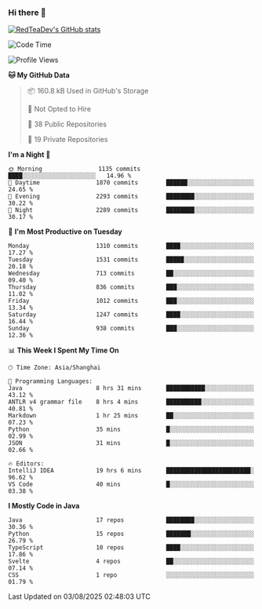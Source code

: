 ### Hi there 👋

<!--
**RedTeaDev/RedTeaDev** is a ✨ _special_ ✨ repository because its `README.md` (this file) appears on your GitHub profile.

Here are some ideas to get you started:

- 🔭 I’m currently working on ...
- 🌱 I’m currently learning ...
- 👯 I’m looking to collaborate on ...
- 🤔 I’m looking for help with ...
- 💬 Ask me about ...
- 📫 How to reach me: ...
- 😄 Pronouns: ...
- ⚡ Fun fact: ...
-->

<!--
[![wakatime](https://wakatime.com/badge/user/6b101ed0-04c0-4490-9283-eb61f2efff96.svg)](https://wakatime.com/@6b101ed0-04c0-4490-9283-eb61f2efff96)
!-->

[![RedTeaDev's GitHub stats](https://github-readme-stats.vercel.app/api?username=RedTeaDev\&include_all_commits=true)](https://github.com/anuraghazra/github-readme-stats)
<!--
[![willianrod's wakatime stats](https://github-readme-stats.vercel.app/api/wakatime?username=RedTeaDev)](https://github.com/anuraghazra/github-readme-stats)
!-->
<!--START_SECTION:waka-->
![Code Time](http://img.shields.io/badge/Code%20Time-3%2C443%20hrs%2036%20mins-blue)

![Profile Views](http://img.shields.io/badge/Profile%20Views-0-blue)

**🐱 My GitHub Data** 

> 📦 160.8 kB Used in GitHub's Storage 
 > 
> 🚫 Not Opted to Hire
 > 
> 📜 38 Public Repositories 
 > 
> 🔑 19 Private Repositories 
 > 
**I'm a Night 🦉** 

```text
🌞 Morning                1135 commits        ████░░░░░░░░░░░░░░░░░░░░░   14.96 % 
🌆 Daytime                1870 commits        ██████░░░░░░░░░░░░░░░░░░░   24.65 % 
🌃 Evening                2293 commits        ████████░░░░░░░░░░░░░░░░░   30.22 % 
🌙 Night                  2289 commits        ████████░░░░░░░░░░░░░░░░░   30.17 % 
```
📅 **I'm Most Productive on Tuesday** 

```text
Monday                   1310 commits        ████░░░░░░░░░░░░░░░░░░░░░   17.27 % 
Tuesday                  1531 commits        █████░░░░░░░░░░░░░░░░░░░░   20.18 % 
Wednesday                713 commits         ██░░░░░░░░░░░░░░░░░░░░░░░   09.40 % 
Thursday                 836 commits         ███░░░░░░░░░░░░░░░░░░░░░░   11.02 % 
Friday                   1012 commits        ███░░░░░░░░░░░░░░░░░░░░░░   13.34 % 
Saturday                 1247 commits        ████░░░░░░░░░░░░░░░░░░░░░   16.44 % 
Sunday                   938 commits         ███░░░░░░░░░░░░░░░░░░░░░░   12.36 % 
```


📊 **This Week I Spent My Time On** 

```text
🕑︎ Time Zone: Asia/Shanghai

💬 Programming Languages: 
Java                     8 hrs 31 mins       ███████████░░░░░░░░░░░░░░   43.12 % 
ANTLR v4 grammar file    8 hrs 4 mins        ██████████░░░░░░░░░░░░░░░   40.81 % 
Markdown                 1 hr 25 mins        ██░░░░░░░░░░░░░░░░░░░░░░░   07.23 % 
Python                   35 mins             █░░░░░░░░░░░░░░░░░░░░░░░░   02.99 % 
JSON                     31 mins             █░░░░░░░░░░░░░░░░░░░░░░░░   02.66 % 

🔥 Editors: 
IntelliJ IDEA            19 hrs 6 mins       ████████████████████████░   96.62 % 
VS Code                  40 mins             █░░░░░░░░░░░░░░░░░░░░░░░░   03.38 % 
```

**I Mostly Code in Java** 

```text
Java                     17 repos            ████████░░░░░░░░░░░░░░░░░   30.36 % 
Python                   15 repos            ███████░░░░░░░░░░░░░░░░░░   26.79 % 
TypeScript               10 repos            ████░░░░░░░░░░░░░░░░░░░░░   17.86 % 
Svelte                   4 repos             ██░░░░░░░░░░░░░░░░░░░░░░░   07.14 % 
CSS                      1 repo              ░░░░░░░░░░░░░░░░░░░░░░░░░   01.79 % 
```




 Last Updated on 03/08/2025 02:48:03 UTC
<!--END_SECTION:waka-->


